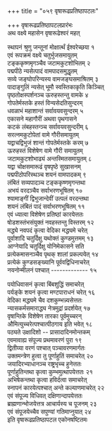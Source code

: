 +++
title = "०५९ वृषारूढप्रतिष्ठापटलः"

+++
वृषारूढप्रतिष्ठापटलप्रारंभः    
अथ वक्ष्ये महासेन वृषारूढेश्वरं महत्  

स्थापनं श्रुणु जन्तूनां मोक्षार्त्थं ईश्वरेच्छया  १  
एवं रूपक्रमं वक्ष्ये चतुर्भुजसमायुतम्  
टङ्ककृष्णमृगञ्चैव जटामकुटशोभितम्  २  
पद्मपीठे न्यसेत्पादं वामपादसमुद्धृतम्  
सव्ये जङ्घोपरिन्यस्य वामजङ्घसमाश्रितम्  ३  
पादाङ्गुलिं न्यसेत् भूमौ स्वस्तिकाकृति किञ्चित्  
पृष्ठतोक्षस्पर्शनञ्च ऊरुहस्तन्तु वामके  ४  
गोपतेर्मस्तके हस्तं विन्यसेदतिसुन्दरम्  
धवळाभं महाशान्तं सर्वावयवसुन्दरम्  ५  
एकासने महागौरीं अथवा पृथगासने  
कटकं लंबहस्तन्ञ्च सर्वावयवसुन्दरीम्  ६  
सरत्नमकुटोपेतां वामे गौरीसमायुतम्  
यद्वाचद्विभुजं शान्तं गोपतेर्मस्तके करम्  ७  
ऊरुहस्तं विशेषेण वामे गौरी समायुतम्  
जटामकुटशोभाढ्यं अन्तस्मितसमायुतम्  ८  
यद्वा चोक्षसमारूढं वृषपृष्ठे सुखासनम्  
पद्मपीठोपरिस्थञ्च शयनं वामपादकम्  ९  
लंबितं सव्यपादञ्च टङ्ककृष्णमृगन्तथा  
अभयं वरदञ्चैव सर्वाभरणभूषितम्  १०  
श्यामाङ्गीं द्विभुजान्देवीं उत्पलं वरदन्तथा  
शयनं लंबितं पादं सर्वाभरणभूषितम्  ११  
एवं ध्यात्वा विशेषेण प्रतिष्ठां कारयेत्ततः  
षोडशस्तंभसंयुक्तं नवहस्तन्तु विस्तरम्  १२  
मद्ध्ये नवपदं कृत्वा वेदिका मद्ध्यमे चरेत्  
पूर्वाशादि चतुर्दिक्षु यथोक्तं कुण्डमुत्तमम्  १३  
आग्नेयादि चतुर्दिक्षु योनिमेकासने सति  
प्रत्येकमासनञ्चैव पृथक् शालां प्रकल्पयेत्  १४  
प्रत्येकं कुण्डसङ्ख्यानि पूर्ववद्विधिनाचरेत्  
नयनोन्मीलनं पश्चात् -------------  १५  

पयोधिवासनं कृत्वा बिंबशुद्धिं समाचरेत्  
पर्यङ्के शयनं कृत्वा मण्टपाराधनं चरेत्  १६  
वेदिका मद्ध्यमे चैव दशकुम्भन्न्यसेत्ततः  
न्यासकर्मसमाराद्ध्य नेत्रमुद्रां प्रदर्शयेत्  १७  
वृषान्तिके विशेषेण तारका पूर्वमुच्चरन्  
औमित्युच्चरेत्पश्चात्पीठगाय इति भवेत्  १८  
पठ्यते उक्षादिशो --  प्रासादादिनमोन्तकम्  
एवमावाह्य संपूज्य प्रथमावरणं पुरा  १९  
द्वितीय्या वरणं पश्चात् पञ्चावरणमार्गतः  
उक्तमन्त्रेण हुत्वा तु पूर्णाहुतिं समाचरेत्  २०  
जयादिरभ्याधानञ्च राष्ट्रभृच्च हुनेत्ततः  
पूर्णाहुतिन्तथा कृत्वा कुम्भमुत्थापयेत्ततः  २१  
अभिषेकन्तथा कृत्वा हविर्दत्वा समाचरेत्  
स्नापनं कारयेत्पश्चात् अन्ते कल्याणमाचरेत्  २२  
एवं संपूज्य विधिवत् दक्षिणान्दापयेत्ततः  
ब्राह्मणान्भोजयेत्तत्र आचार्यस्य च पूजनम्  २३  
एवं संपूजयेच्चैव सपुण्यां गतिमाप्नुयात्  २४  
इति वृषारूढप्रतिष्ठापटल एकोनषष्टितमः  
